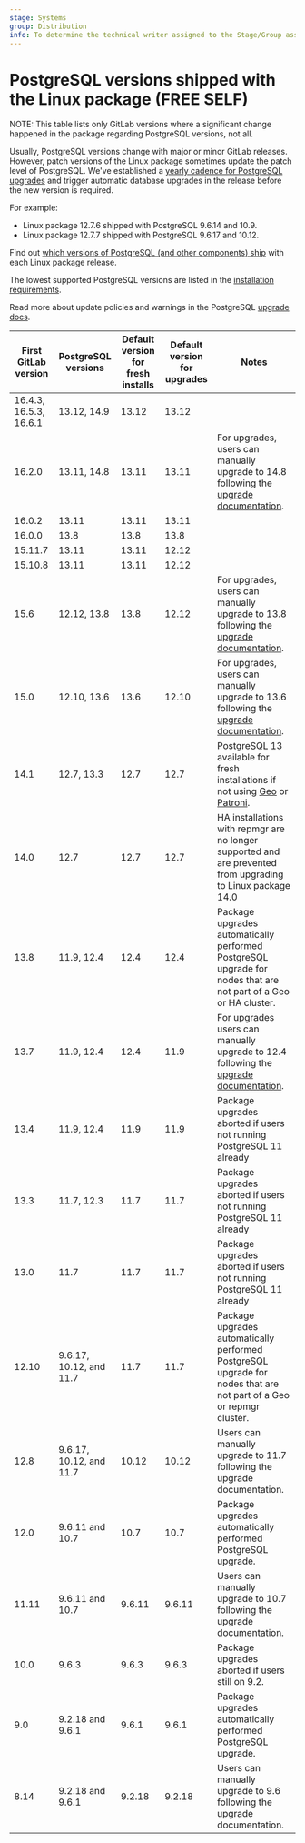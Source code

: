 ```yaml
---
stage: Systems
group: Distribution
info: To determine the technical writer assigned to the Stage/Group associated with this page, see https://handbook.gitlab.com/handbook/product/ux/technical-writing/#assignments
---
```


# PostgreSQL versions shipped with the Linux package **(FREE SELF)**

NOTE:
This table lists only GitLab versions where a significant change happened in the
package regarding PostgreSQL versions, not all.

Usually, PostgreSQL versions change with major or minor GitLab releases. However, patch versions
of the Linux package sometimes update the patch level of PostgreSQL. We've established a
[yearly cadence for PostgreSQL upgrades](https://about.gitlab.com/handbook/engineering/development/enablement/data_stores/database/postgresql-upgrade-cadence.html)
and trigger automatic database upgrades in the release before the new version is required.

For example:

- Linux package 12.7.6 shipped with PostgreSQL 9.6.14 and 10.9.
- Linux package 12.7.7 shipped with PostgreSQL 9.6.17 and 10.12.

Find out [which versions of PostgreSQL (and other components) ship](https://gitlab-org.gitlab.io/omnibus-gitlab/licenses.html)
with each Linux package release.

The lowest supported PostgreSQL versions are listed in the
[installation requirements](../../install/requirements.md#postgresql-requirements).

Read more about update policies and warnings in the PostgreSQL
[upgrade docs](https://docs.gitlab.com/omnibus/settings/database.html#upgrade-packaged-postgresql-server).

| First GitLab version | PostgreSQL versions | Default version for fresh installs | Default version for upgrades | Notes |
| -------------- | ------------------- | ---------------------------------- | ---------------------------- | ----- |
| 16.4.3, 16.5.3, 16.6.1 | 13.12, 14.9 | 13.12 | 13.12 | |
| 16.2.0 | 13.11, 14.8 | 13.11 | 13.11 | For upgrades, users can manually upgrade to 14.8 following the [upgrade documentation](https://docs.gitlab.com/omnibus/settings/database.html#gitlab-162-and-later). |
| 16.0.2 | 13.11 | 13.11 | 13.11 | |
| 16.0.0 | 13.8  | 13.8  | 13.8  | |
| 15.11.7 | 13.11 | 13.11 | 12.12 | |
| 15.10.8 | 13.11 | 13.11 | 12.12 | |
| 15.6 | 12.12, 13.8 | 13.8 | 12.12 | For upgrades, users can manually upgrade to 13.8 following the [upgrade documentation](https://docs.gitlab.com/omnibus/settings/database.html#gitlab-150-and-later). |
| 15.0 | 12.10, 13.6 | 13.6 | 12.10 | For upgrades, users can manually upgrade to 13.6 following the [upgrade documentation](https://docs.gitlab.com/omnibus/settings/database.html#gitlab-150-and-later). |
| 14.1 | 12.7, 13.3 | 12.7 | 12.7 | PostgreSQL 13 available for fresh installations if not using [Geo](../geo/index.md#requirements-for-running-geo) or [Patroni](../postgresql/index.md#postgresql-replication-and-failover-for-linux-package-installations).
| 14.0 | 12.7       | 12.7 | 12.7 | HA installations with repmgr are no longer supported and are prevented from upgrading to Linux package 14.0 |
| 13.8 | 11.9, 12.4 | 12.4 | 12.4 | Package upgrades automatically performed PostgreSQL upgrade for nodes that are not part of a Geo or HA cluster. |
| 13.7 | 11.9, 12.4 | 12.4 | 11.9 | For upgrades users can manually upgrade to 12.4 following the [upgrade documentation](https://docs.gitlab.com/omnibus/settings/database.html#gitlab-133-and-later). |
| 13.4 | 11.9, 12.4 | 11.9 | 11.9 | Package upgrades aborted if users not running PostgreSQL 11 already |
| 13.3 | 11.7, 12.3 | 11.7 | 11.7 | Package upgrades aborted if users not running PostgreSQL 11 already |
| 13.0 | 11.7 | 11.7 | 11.7 | Package upgrades aborted if users not running PostgreSQL 11 already |
| 12.10 | 9.6.17, 10.12, and 11.7 | 11.7 | 11.7 | Package upgrades automatically performed PostgreSQL upgrade for nodes that are not part of a Geo or repmgr cluster. |
| 12.8 | 9.6.17, 10.12, and 11.7 | 10.12 | 10.12 | Users can manually upgrade to 11.7 following the upgrade documentation. |
| 12.0 | 9.6.11 and 10.7 | 10.7 | 10.7 | Package upgrades automatically performed PostgreSQL upgrade. |
| 11.11 | 9.6.11 and 10.7 | 9.6.11 | 9.6.11 | Users can manually upgrade to 10.7 following the upgrade documentation. |
| 10.0 | 9.6.3 | 9.6.3 | 9.6.3 | Package upgrades aborted if users still on 9.2. |
| 9.0 | 9.2.18 and 9.6.1 | 9.6.1 | 9.6.1 | Package upgrades automatically performed PostgreSQL upgrade. |
| 8.14 | 9.2.18 and 9.6.1 | 9.2.18 | 9.2.18 | Users can manually upgrade to 9.6 following the upgrade documentation. |
